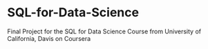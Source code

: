 # SQL-for-Data-Science
Final Project for the SQL for Data Science Course from University of California, Davis on Coursera
